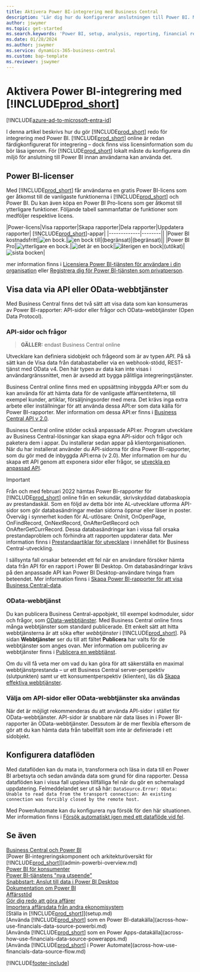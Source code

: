 ```yaml
---
title: Aktivera Power BI-integrering med Business Central
description: 'Lär dig hur du konfigurerar anslutningen till Power BI. Med Power BI-raporter kan du hämta insikter, Business Intelligence och KPI:er från dina Business Central-data.'
author: jswymer
ms.topic: get-started
ms.search.keywords: 'Power BI, setup, analysis, reporting, financial report, business intelligence, KPI'
ms.date: 01/28/2024
ms.author: jswymer
ms.service: dynamics-365-business-central
ms.custom: bap-template
ms.reviewer: jswymer
---
```

# Aktivera Power BI-integrering med [!INCLUDE[prod_short](includes/prod_short.md)]

[!INCLUDE[azure-ad-to-microsoft-entra-id](~/../shared-content/shared/azure-ad-to-microsoft-entra-id.md)]

I denna artikel beskrivs hur du gör [!INCLUDE[prod_short](includes/prod_short.md)] redo för integrering med Power BI. [!INCLUDE[prod_short](includes/prod_short.md)] online är redan färdigkonfigurerat för integrering – dock finns viss licensinformation som du bör läsa igenom. För [!INCLUDE[prod_short](includes/prod_short.md)] lokalt måste du konfigurera din miljö för anslutning till Power BI innan användarna kan använda det.

## <a name="license"></a>Power BI-licenser

Med [!INCLUDE[prod_short](includes/prod_short.md)] får användarna en gratis Power BI-licens som ger åtkomst till de vanligaste funktionerna i [!INCLUDE[prod_short](includes/prod_short.md)] och Power BI. Du kan även köpa en Power BI Pro-licens som ger åtkomst till ytterligare funktioner. Följande tabell sammanfattar de funktioner som medföljer respektive licens.

|Power-licens|Visa rapporter|Skapa rapporter|Dela rapporter|Uppdatera rapporter| [!INCLUDE[prod_short](includes/prod_short.md)]-appar|
|-------------|--------||
|Power BI kostnadsfritt|![en bock.](media/check.png)|![en bock till](media/check.png)|(begränsat)|(begränsat)||
|Power BI Pro|![ytterligare en bock.](media/check.png)|![det är en bock](media/check.png)|![återigen en bock](media/check.png)|(utökat)|![sista bocken](media/check.png)|

mer information finns i [Licensiera Power BI-tjänsten för användare i din organisation](/power-bi/admin/service-admin-licensing-organization) eller [Registrera dig för Power BI-tjänsten som privatperson](/power-bi/fundamentals/service-self-service-signup-for-power-bi).

## <a name="exposedata"></a>Visa data via API eller OData-webbtjänster

Med Business Central finns det två sätt att visa data som kan konsumeras av Power BI-rapporter: API-sidor eller frågor och OData-webbtjänster (Open Data Protocol).

### API-sidor och frågor

> **GÄLLER:** endast Business Central online

Utvecklare kan definiera sidobjekt och frågeord som är av typen *API*. På så sätt kan de Visa data från databastabeller via en webhook-stödd, REST-tjänst med OData v4. Den här typen av data kan inte visas i användargränssnittet, men är avsedd att bygga pålitliga integreringstjänster.

Business Central online finns med en uppsättning inbyggda API:er som du kan använda för att hämta data för de vanligaste affärsentiteterna, till exempel kunder, artiklar, försäljningsorder med mera. Det krävs inga extra arbete eller inställningar för att använda dessa API:er som data källa för Power BI-rapporter. Mer information om dessa API:er finns i [Business Central API v 2.0](/dynamics365/business-central/dev-itpro/api-reference/v2.0/).

Business Central online stöder också anpassade API:er. Program utvecklare av Business Central-lösningar kan skapa egna API-sidor och frågor och paketera dem i appar. Du installerar sedan appar på klientorganisationen. När du har installerat använder du API-sidorna för dina Power BI-rapporter, som du gör med de inbyggda API:erna (v 2.0). Mer information om hur du skapa ett API genom att exponera sidor eller frågor, se [utveckla en anpassad API](/dynamics365/business-central/dev-itpro/developer/devenv-develop-custom-api).

> [!IMPORTANT]
> Från och med februari 2022 hämtas Power BI-rapporter för [!INCLUDE[prod_short](includes/prod_short.md)] online från en sekundär, skrivskyddad databaskopia av prestandaskäl. Som en följd av detta bör inte AL-utvecklare utforma API-sidor som gör databasändringar medan sidorna öppnar eller läser in poster. Överväg i synnerhet koden för AL-utlösare: OnInit, OnOpenPage, OnFindRecord, OnNextRecord, OnAfterGetRecord och OnAfterGetCurrRecord. Dessa databasändringar kan i vissa fall orsaka prestandaproblem och förhindra att rapporten uppdaterar data. Mer information finns i [Prestandaartiklar för utvecklare](/dynamics365/business-central/dev-itpro/performance/performance-developer?branch=main#writing-efficient-web-services) i innehållet för Business Central-utveckling.
>
> I sällsynta fall orsakar beteendet ett fel när en användare försöker hämta data från API för en rapport i Power BI Desktop. Om databasändringar krävs på den anpassade API kan Power BI Desktop-användare tvinga fram beteendet. Mer information finns i [Skapa Power BI-rapporter för att visa Business Central-data](across-how-use-financials-data-source-powerbi.md#fixing-problems).

### OData-webbtjänst

Du kan publicera Business Central-appobjekt, till exempel kodmoduler, sidor och frågor, som [OData-webbtjänster](/dynamics365/business-central/dev-itpro/webservices/odata-web-services). Med Business Central online finns många webbtjänster som standard publicerade. Ett enkelt sätt att hitta webbtjänsterna är att söka efter *webbtjänster* i [!INCLUDE[prod_short](includes/prod_short.md)]. På sidan **Webbtjänster** ser du till att fältet **Publicera** har valts för de webbtjänster som anges ovan. Mer information om publicering av webbtjänster finns i [Publicera en webbtjänst](across-how-publish-web-service.md).

Om du vill få veta mer om vad du kan göra för att säkerställa en maximal webbtjänstprestanda – ur ett Business Central server-perspektiv (slutpunkten) samt ur ett konsumentperspektiv (klienten), läs då [Skapa effektiva webbtjänster](/dynamics365/business-central/dev-itpro/performance/performance-developer#writing-efficient-web-services).

### Välja om API-sidor eller OData-webbtjänster ska användas

När det är möjligt rekommenderas du att använda API-sidor i stället för OData-webbtjänster. API-sidor är snabbare när data läses in i Power BI-rapporter än OData-webbtjänster. Dessutom är de mer flexibla eftersom de gör att du kan hämta data från tabellfält som inte är definierade i ett sidobjekt.

<!--## <a name="setup"></a>Set up [!INCLUDE[prod_short](includes/prod_short.md)] on-premises for Power BI integration

This section explains the requirements for a [!INCLUDE[prod_short](includes/prod_short.md)] on-premises deployment to integrate with Power BI.

1. Configure either [NavUserPassword](/dynamics365/business-central/dev-itpro/administration/authenticating-users-with-navuserpassword) or [Microsoft Entra ID](/dynamics365/business-central/dev-itpro/administration/authenticating-users-with-azure-ad-overview) as the authentication method for the deployment.  
    
    > [!NOTE]
    > Power BI integration doesn't support Windows authentication and is not supported on Windows Client.

2. Enable OData web services and the ODataV4 endpoint.

    OData web service must be enabled on the [!INCLUDE[server](includes/server.md)], and OData port opened in firewall. For more information, see [Configuring Business Central Server - OData Web Services](/dynamics365/business-central/dev-itpro/administration/configure-server-instance#ODataServices).

    The local server must be accessible from the Internet.

3. Give [!INCLUDE[prod_short](includes/prod_short.md)] user accounts a web service access key.

    A web service access key is only needed to view [!INCLUDE[prod_short](includes/prod_short.md)] data in Power BI. You can assign a web service access key to each user account. Or instead, create a specific account with a web service access key for use by all users. For more information, see [Web Services Authentication](/dynamics365/business-central/dev-itpro/webservices/web-services-authentication#generate-a-web-service-access-key).

    <!--
    > [!IMPORTANT]
    > With [!INCLUDE[prod_short](../developer/includes/prod_short.md)] online, the use of access keys (Basic Auth) for web service authentication is [deprecated](/dynamics365/business-central/dev-itpro/upgrade/deprecated-features-w1#accesskeys). We recommend that you use OAuth2 instead. For more information, see [Use OAuth to Authorize Business Central Web Services](/dynamics365/business-central/dev-itpro/webservices/authenticate-web-services-using-oauth).-->

<!--4. Create an application registration for [!INCLUDE[prod_short](includes/prod_short.md)] in Microsoft Azure.

    To view Power BI reports embedded in [!INCLUDE[prod_short](includes/prod_short.md)] pages, an application must be registered for [!INCLUDE[prod_short](includes/prod_short.md)] in Microsoft Azure. The registered application needs permission to Power BI services. At a minimum, the app requires  **User.ReadWrite.All** permission. For users to view reports from shared Power BI workspaces, the app requires **Workspace.Read.All** permission. For more information, see [Registering [!INCLUDE[prod_short](includes/prod_short.md)] On-Premises in Microsoft Entra ID for Integrating with Other Services](/dynamics365/business-central/dev-itpro/administration/register-app-azure).

    > [!NOTE]
    > If your deployment uses NavUserPassword authentication, [!INCLUDE[prod_short](includes/prod_short.md)] connects to the same Power BI service for all users. You'll specify this service account as part of registering the application. With Microsoft Entra authentication, [!INCLUDE[prod_short](includes/prod_short.md)] connects to the Power BI service associated with the individual user accounts.

    <!-- Windows authentication can also be used but you can't get data from BC in Power BI -->
<!--5. Make the initial connection from Business Central to Power BI.

    Before end-users can use Power BI in [!INCLUDE[prod_short](includes/prod_short.md)], an Azure application administrator will have to give consent to the Power BI service.

    To make the initial connection, open [!INCLUDE[prod_short](includes/prod_short.md)], and run **Get Started with Power BI** from the Home page. This action will lead you through the consent process, and check your Power BI license. When prompted sign in using an Microsoft Entra admin account. For more information, see [Connect to Power BI - one time only](across-working-with-powerbi.md#connect).-->

## Konfigurera dataflöden

Med dataflöden kan du mata in, transformera och läsa in data till en Power BI arbetsyta och sedan använda data som grund för dina rapporter. Dessa dataflöden kan i vissa fall uppleva tillfälliga fel när du gör en schemalagd uppdatering. Felmeddelandet ser ut så här: `DataSource.Error: OData: Unable to read data from the transport connection: An existing connection was forcibly closed by the remote host.` 

Med PowerAutomate kan du konfigurera nya försök för den här situationen. Mer information finns i [Försök automatiskt igen med ett dataflöde vid fel](/power-query/dataflows/automatically-retry-dataflow).

## Se även

[Business Central och Power BI](admin-powerbi.md)  
[Power BI-integreringskomponent och arkitekturöversikt för [!INCLUDE[prod_short](includes/prod_short.md)]](admin-powerbi-overview.md)  
[Power BI för konsumenter](/power-bi/consumer/end-user-consumer)  
[Power BI-tjänstens "nya utseende"](/power-bi/service-new-look)  
[Snabbstart: Anslut till data i Power BI Desktop](/power-bi/desktop-quickstart-connect-to-data)  
[Dokumentation om Power BI](/power-bi/)  
[Affärsstöd](bi.md)  
[Gör dig redo att göra affärer](ui-get-ready-business.md)  
[Importera affärsdata från andra ekonomisystem](across-import-data-configuration-packages.md)  
[Ställa in [!INCLUDE[prod_short](includes/prod_short.md)]](setup.md)  
[Använda [!INCLUDE[prod_short](includes/prod_short.md)] som en Power BI-datakälla](across-how-use-financials-data-source-powerbi.md)  
[Använda [!INCLUDE[prod_short](includes/prod_short.md)] som en Power Apps-datakälla](across-how-use-financials-data-source-powerapps.md)  
[Använda [!INCLUDE[prod_short](includes/prod_short.md)] i Power Automate](across-how-use-financials-data-source-flow.md)  




[!INCLUDE[footer-include](includes/footer-banner.md)]
